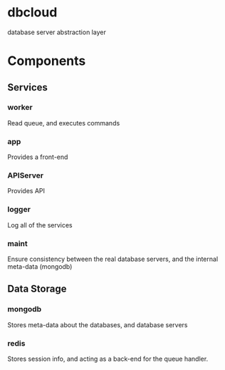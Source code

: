 # dbcloud
database server abstraction layer

# Components

## Services
### worker
Read queue, and executes commands

### app
Provides a front-end

### APIServer
Provides API

### logger
Log all of the services

### maint
Ensure consistency between the real database servers, and the internal meta-data (mongodb)

## Data Storage

### mongodb
Stores meta-data about the databases, and database servers

### redis
Stores session info, and acting as a back-end for the queue handler.


